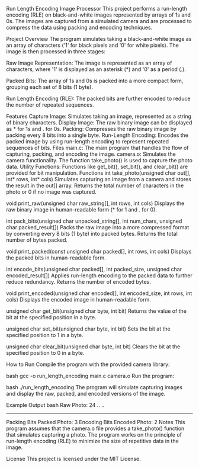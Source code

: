 Run Length Encoding Image Processor
This project performs a run-length encoding (RLE) on black-and-white images represented by arrays of 1s and 0s. The images are captured from a simulated camera and are processed to compress the data using packing and encoding techniques.

Project Overview
The program simulates taking a black-and-white image as an array of characters ('1' for black pixels and '0' for white pixels). The image is then processed in three stages:

Raw Image Representation: The image is represented as an array of characters, where '1' is displayed as an asterisk (*) and '0' as a period (.).

Packed Bits: The array of 1s and 0s is packed into a more compact form, grouping each set of 8 bits (1 byte).

Run Length Encoding (RLE): The packed bits are further encoded to reduce the number of repeated sequences.

Features
Capture Image: Simulates taking an image, represented as a string of binary characters.
Display Image: The raw binary image can be displayed as * for 1s and . for 0s.
Packing: Compresses the raw binary image by packing every 8 bits into a single byte.
Run-Length Encoding: Encodes the packed image by using run-length encoding to represent repeated sequences of bits.
Files
main.c: The main program that handles the flow of capturing, packing, and encoding the image.
camera.o: Simulates the camera functionality. The function take_photo() is used to capture the photo data.
Utility Functions: Functions like get_bit(), set_bit(), and clear_bit() are provided for bit manipulation.
Functions
int take_photo(unsigned char out[], int* rows, int* cols)
Simulates capturing an image from a camera and stores the result in the out[] array. Returns the total number of characters in the photo or 0 if no image was captured.

void print_raw(unsigned char raw_string[], int rows, int cols)
Displays the raw binary image in human-readable form (* for 1 and . for 0).

int pack_bits(unsigned char unpacked_string[], int num_chars, unsigned char packed_result[])
Packs the raw image into a more compressed format by converting every 8 bits (1 byte) into packed bytes. Returns the total number of bytes packed.

void print_packed(const unsigned char packed[], int rows, int cols)
Displays the packed bits in human-readable form.

int encode_bits(unsigned char packed[], int packed_size, unsigned char encoded_result[])
Applies run-length encoding to the packed data to further reduce redundancy. Returns the number of encoded bytes.

void print_encoded(unsigned char encoded[], int encoded_size, int rows, int cols)
Displays the encoded image in human-readable form.

unsigned char get_bit(unsigned char byte, int bit)
Returns the value of the bit at the specified position in a byte.

unsigned char set_bit(unsigned char byte, int bit)
Sets the bit at the specified position to 1 in a byte.

unsigned char clear_bit(unsigned char byte, int bit)
Clears the bit at the specified position to 0 in a byte.

How to Run
Compile the program with the provided camera library:

bash
gcc -o run_length_encoding main.c camera.o
Run the program:

bash
./run_length_encoding
The program will simulate capturing images and display the raw, packed, and encoded versions of the image.

Example Output
bash
Raw Photo: 24
*.*.
.*.*
****
Packing Bits
Packed Photo: 3
Encoding Bits
Encoded Photo: 2
Notes
This program assumes that the camera.o file provides a take_photo() function that simulates capturing a photo.
The program works on the principle of run-length encoding (RLE) to minimize the size of repetitive data in the image.

License
This project is licensed under the MIT License.
